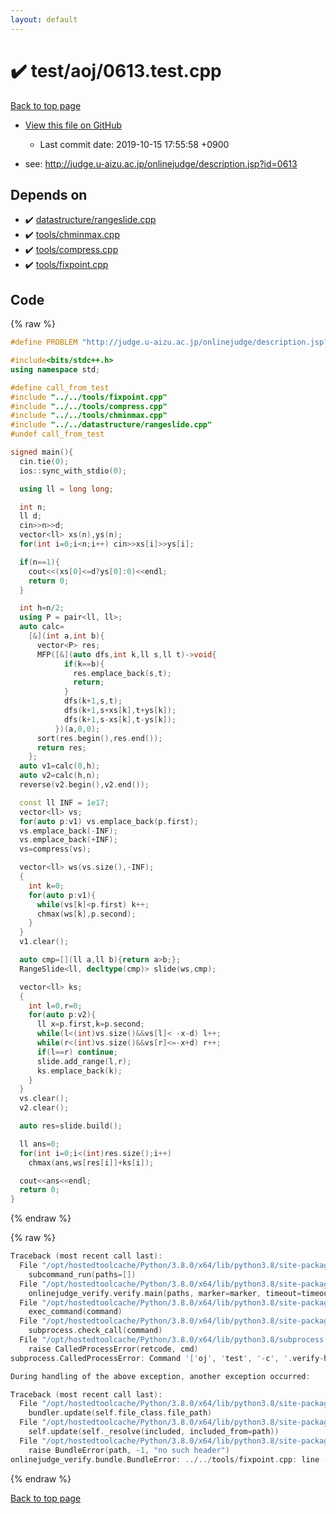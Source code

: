 ```yaml
---
layout: default
---
```


<!-- mathjax config similar to math.stackexchange -->
<script type="text/javascript" async
  src="https://cdnjs.cloudflare.com/ajax/libs/mathjax/2.7.5/MathJax.js?config=TeX-MML-AM_CHTML">
</script>
<script type="text/x-mathjax-config">
  MathJax.Hub.Config({
    TeX: { equationNumbers: { autoNumber: "AMS" }},
    tex2jax: {
      inlineMath: [ ['$','$'] ],
      processEscapes: true
    },
    "HTML-CSS": { matchFontHeight: false },
    displayAlign: "left",
    displayIndent: "2em"
  });
</script>

<script type="text/javascript" src="https://cdnjs.cloudflare.com/ajax/libs/jquery/3.4.1/jquery.min.js"></script>
<script src="https://cdn.jsdelivr.net/npm/jquery-balloon-js@1.1.2/jquery.balloon.min.js" integrity="sha256-ZEYs9VrgAeNuPvs15E39OsyOJaIkXEEt10fzxJ20+2I=" crossorigin="anonymous"></script>
<script type="text/javascript" src="../../../assets/js/copy-button.js"></script>
<link rel="stylesheet" href="../../../assets/css/copy-button.css" />


# :heavy_check_mark: test/aoj/0613.test.cpp

<a href="../../../index.html">Back to top page</a>

* <a href="{{ site.github.repository_url }}/blob/master/test/aoj/0613.test.cpp">View this file on GitHub</a>
    - Last commit date: 2019-10-15 17:55:58 +0900


* see: <a href="http://judge.u-aizu.ac.jp/onlinejudge/description.jsp?id=0613">http://judge.u-aizu.ac.jp/onlinejudge/description.jsp?id=0613</a>


## Depends on

* :heavy_check_mark: <a href="../../../library/datastructure/rangeslide.cpp.html">datastructure/rangeslide.cpp</a>
* :heavy_check_mark: <a href="../../../library/tools/chminmax.cpp.html">tools/chminmax.cpp</a>
* :heavy_check_mark: <a href="../../../library/tools/compress.cpp.html">tools/compress.cpp</a>
* :heavy_check_mark: <a href="../../../library/tools/fixpoint.cpp.html">tools/fixpoint.cpp</a>


## Code

<a id="unbundled"></a>
{% raw %}
```cpp
#define PROBLEM "http://judge.u-aizu.ac.jp/onlinejudge/description.jsp?id=0613"

#include<bits/stdc++.h>
using namespace std;

#define call_from_test
#include "../../tools/fixpoint.cpp"
#include "../../tools/compress.cpp"
#include "../../tools/chminmax.cpp"
#include "../../datastructure/rangeslide.cpp"
#undef call_from_test

signed main(){
  cin.tie(0);
  ios::sync_with_stdio(0);

  using ll = long long;

  int n;
  ll d;
  cin>>n>>d;
  vector<ll> xs(n),ys(n);
  for(int i=0;i<n;i++) cin>>xs[i]>>ys[i];

  if(n==1){
    cout<<(xs[0]<=d?ys[0]:0)<<endl;
    return 0;
  }

  int h=n/2;
  using P = pair<ll, ll>;
  auto calc=
    [&](int a,int b){
      vector<P> res;
      MFP([&](auto dfs,int k,ll s,ll t)->void{
            if(k==b){
              res.emplace_back(s,t);
              return;
            }
            dfs(k+1,s,t);
            dfs(k+1,s+xs[k],t+ys[k]);
            dfs(k+1,s-xs[k],t-ys[k]);
          })(a,0,0);
      sort(res.begin(),res.end());
      return res;
    };
  auto v1=calc(0,h);
  auto v2=calc(h,n);
  reverse(v2.begin(),v2.end());

  const ll INF = 1e17;
  vector<ll> vs;
  for(auto p:v1) vs.emplace_back(p.first);
  vs.emplace_back(-INF);
  vs.emplace_back(+INF);
  vs=compress(vs);

  vector<ll> ws(vs.size(),-INF);
  {
    int k=0;
    for(auto p:v1){
      while(vs[k]<p.first) k++;
      chmax(ws[k],p.second);
    }
  }
  v1.clear();

  auto cmp=[](ll a,ll b){return a>b;};
  RangeSlide<ll, decltype(cmp)> slide(ws,cmp);

  vector<ll> ks;
  {
    int l=0,r=0;
    for(auto p:v2){
      ll x=p.first,k=p.second;
      while(l<(int)vs.size()&&vs[l]< -x-d) l++;
      while(r<(int)vs.size()&&vs[r]<=-x+d) r++;
      if(l==r) continue;
      slide.add_range(l,r);
      ks.emplace_back(k);
    }
  }
  vs.clear();
  v2.clear();

  auto res=slide.build();

  ll ans=0;
  for(int i=0;i<(int)res.size();i++)
    chmax(ans,ws[res[i]]+ks[i]);

  cout<<ans<<endl;
  return 0;
}

```
{% endraw %}

<a id="bundled"></a>
{% raw %}
```cpp
Traceback (most recent call last):
  File "/opt/hostedtoolcache/Python/3.8.0/x64/lib/python3.8/site-packages/onlinejudge_verify/main.py", line 173, in main
    subcommand_run(paths=[])
  File "/opt/hostedtoolcache/Python/3.8.0/x64/lib/python3.8/site-packages/onlinejudge_verify/main.py", line 70, in subcommand_run
    onlinejudge_verify.verify.main(paths, marker=marker, timeout=timeout)
  File "/opt/hostedtoolcache/Python/3.8.0/x64/lib/python3.8/site-packages/onlinejudge_verify/verify.py", line 87, in main
    exec_command(command)
  File "/opt/hostedtoolcache/Python/3.8.0/x64/lib/python3.8/site-packages/onlinejudge_verify/verify.py", line 26, in exec_command
    subprocess.check_call(command)
  File "/opt/hostedtoolcache/Python/3.8.0/x64/lib/python3.8/subprocess.py", line 364, in check_call
    raise CalledProcessError(retcode, cmd)
subprocess.CalledProcessError: Command '['oj', 'test', '-c', '.verify-helper/cache/c36a49005ac83bc17634badc8dd1bcb9/a.out', '-d', '.verify-helper/cache/c36a49005ac83bc17634badc8dd1bcb9/test', '-e', '\'"1e-8"\'']' returned non-zero exit status 2.

During handling of the above exception, another exception occurred:

Traceback (most recent call last):
  File "/opt/hostedtoolcache/Python/3.8.0/x64/lib/python3.8/site-packages/onlinejudge_verify/docs.py", line 345, in write_contents
    bundler.update(self.file_class.file_path)
  File "/opt/hostedtoolcache/Python/3.8.0/x64/lib/python3.8/site-packages/onlinejudge_verify/bundle.py", line 156, in update
    self.update(self._resolve(included, included_from=path))
  File "/opt/hostedtoolcache/Python/3.8.0/x64/lib/python3.8/site-packages/onlinejudge_verify/bundle.py", line 54, in _resolve
    raise BundleError(path, -1, "no such header")
onlinejudge_verify.bundle.BundleError: ../../tools/fixpoint.cpp: line -1: no such header

```
{% endraw %}

<a href="../../../index.html">Back to top page</a>

